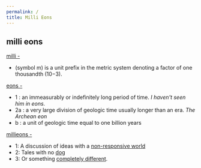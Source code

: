 ```yaml
---
permalink: /
title: Milli Eons
---
```


## milli eons

[milli -](https://en.wikipedia.org/wiki/Milli-)

- (symbol m) is a unit prefix in the metric system denoting a factor of one thousandth (10−3).

[eons -](https://www.merriam-webster.com/dictionary/eon)

- 1 : an immeasurably or indefinitely long period of time. *I haven't seen him in eons.*
- 2a : a very large division of geologic time usually longer than an era. *The Archean eon*
-  b : a unit of geologic time equal to one billion years

[millieons -](/)

- 1: A discussion of ideas with a [non-responsive world](/n/texts)
- 2: Tales with no [dog](/t/ffth)
- 3: Or something [completely different](/about).
